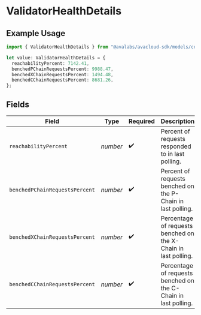 # ValidatorHealthDetails

## Example Usage

```typescript
import { ValidatorHealthDetails } from "@avalabs/avacloud-sdk/models/components";

let value: ValidatorHealthDetails = {
  reachabilityPercent: 7142.41,
  benchedPChainRequestsPercent: 9988.47,
  benchedXChainRequestsPercent: 1494.48,
  benchedCChainRequestsPercent: 8681.26,
};
```

## Fields

| Field                                                          | Type                                                           | Required                                                       | Description                                                    |
| -------------------------------------------------------------- | -------------------------------------------------------------- | -------------------------------------------------------------- | -------------------------------------------------------------- |
| `reachabilityPercent`                                          | *number*                                                       | :heavy_check_mark:                                             | Percent of requests responded to in last polling.              |
| `benchedPChainRequestsPercent`                                 | *number*                                                       | :heavy_check_mark:                                             | Percent of requests benched on the P-Chain in last polling.    |
| `benchedXChainRequestsPercent`                                 | *number*                                                       | :heavy_check_mark:                                             | Percentage of requests benched on the X-Chain in last polling. |
| `benchedCChainRequestsPercent`                                 | *number*                                                       | :heavy_check_mark:                                             | Percentage of requests benched on the C-Chain in last polling. |